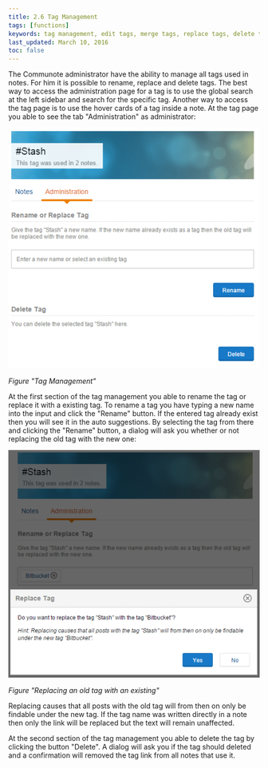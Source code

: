```yaml
---
title: 2.6 Tag Management
tags: [functions]
keywords: tag management, edit tags, merge tags, replace tags, delete tags
last_updated: March 10, 2016
toc: false
---
```


The Communote administrator have the ability to manage all tags used in notes. For him it is possible to rename, replace and delete tags.
The best way to access the administration page for a tag is to use the global search at the left sidebar and search for the specific tag. Another way to access the tag page is to use the hover cards of a tag inside a note.
At the tag page you able to see the tab "Administration" as administrator:

![](images/tag_management.png)

_Figure "Tag Management"_

At the first section of the tag management you able to rename the tag or replace it with a existing tag. To rename a tag you have typing a new name into the input and click the "Rename" button. If the entered tag already exist then you will see it in the auto suggestions. By selecting the tag from there and clicking the "Rename" button, a dialog will ask you whether or not replacing the old tag with the new one:

![](images/tag_management_replace.png)

_Figure "Replacing an old tag with an existing"_

Replacing causes that all posts with the old tag will from then on only be findable under the new tag. If the tag name was written directly in a note then only the link will be replaced but the text will remain unaffected.

At the second section of the tag management you able to delete the tag by clicking the button "Delete". A dialog will ask you if the tag should deleted and a confirmation will removed the tag link from all notes that use it.
